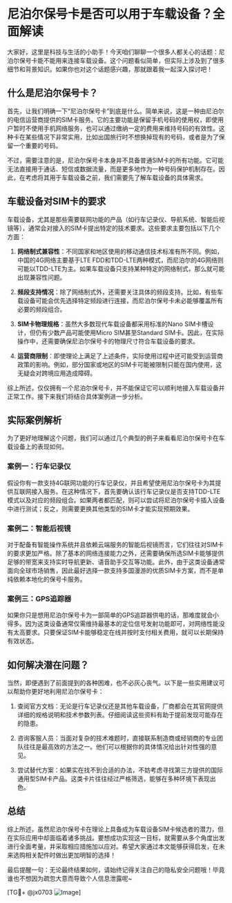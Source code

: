 # 尼泊尔保号卡是否可以用于车载设备？全面解读

大家好，这里是科技与生活的小助手！今天咱们聊聊一个很多人都关心的话题：尼泊尔保号卡能不能用来连接车载设备。这个问题看似简单，但实际上涉及到了很多细节和背景知识。如果你也对这个话题感兴趣，那就跟着我一起深入探讨吧！

## 什么是尼泊尔保号卡？

首先，让我们明确一下“尼泊尔保号卡”到底是什么。简单来说，这是一种由尼泊尔的电信运营商提供的SIM卡服务。它的主要功能是保留手机号码的使用权，即使用户暂时不使用手机网络服务，也可以通过缴纳一定的费用来维持号码的有效性。这种卡在某些情况下非常实用，比如出国旅行时不想换掉现有的号码，或者是为了保留一个重要的号码。

不过，需要注意的是，尼泊尔保号卡本身并不具备普通SIM卡的所有功能。它可能无法直接用于通话、短信或数据流量，而是更多地作为一种号码保护机制存在。因此，在考虑将其用于车载设备之前，我们需要先了解车载设备的具体需求。

## 车载设备对SIM卡的要求

车载设备，尤其是那些需要联网功能的产品（如行车记录仪、导航系统、智能后视镜等），通常会对接入的SIM卡提出特定的技术要求。这些要求主要包括以下几个方面：

1. **网络制式兼容性**：不同国家和地区使用的移动通信技术标准有所不同。例如，中国的4G网络主要基于LTE FDD和TDD-LTE两种模式，而尼泊尔的4G网络则可能以TDD-LTE为主。如果车载设备只支持某种特定的网络制式，那么就可能出现兼容性问题。
   
2. **频段支持情况**：除了网络制式外，还需要关注具体的频段支持。比如，有些车载设备可能会优先选择特定频段进行连接，而尼泊尔保号卡未必能够覆盖所有必要的频段组合。

3. **SIM卡物理规格**：虽然大多数现代车载设备都采用标准的Nano SIM卡槽设计，但仍有少数产品可能使用Micro SIM甚至Standard SIM卡。因此，在实际操作中，还需要确保尼泊尔保号卡的物理尺寸符合车载设备的要求。

4. **运营商限制**：即使理论上满足了上述条件，实际使用过程中还可能受到运营商政策的影响。例如，部分国家或地区的SIM卡可能被限制只能在国内使用，这无疑会对跨境应用造成障碍。

综上所述，仅仅拥有一个尼泊尔保号卡，并不能保证它可以顺利地接入车载设备并正常工作。接下来我们将结合具体案例进一步分析。

## 实际案例解析

为了更好地理解这个问题，我们可以通过几个典型的例子来看看尼泊尔保号卡在车载设备上的表现如何。

### 案例一：行车记录仪

假设你有一款支持4G联网功能的行车记录仪，并且希望使用尼泊尔保号卡为其提供互联网接入服务。在这种情况下，首先要确认该行车记录仪是否支持TDD-LTE模式以及对应的频段组合。如果两者都匹配，则可以尝试将尼泊尔保号卡插入设备中进行测试；反之，则需要更换其他类型的SIM卡才能实现预期效果。

### 案例二：智能后视镜

对于配备有智能操作系统并且依赖云端服务的智能后视镜而言，它们往往对SIM卡的要求更加严格。除了基本的网络连接能力之外，还需要确保所选SIM卡能够提供足够的带宽来支持实时导航更新、语音助手交互等功能。此外，由于这类设备通常面向全球市场销售，因此最好选择一款支持多国漫游的优质SIM卡方案，而不是单纯依赖本地化的保号卡服务。

### 案例三：GPS追踪器

如果你只是想用尼泊尔保号卡为一部简单的GPS追踪器供电的话，那难度就会小得多。因为这类设备通常仅需维持最基本的定位信号发射功能即可，对网络性能没有太高要求。只要保证SIM卡能够稳定在线并按时支付相关费用，就可以长期保持有效状态。

## 如何解决潜在问题？

当然，即便遇到了前面提到的各种困难，也不必灰心丧气。以下是一些实用建议可以帮助你更好地利用尼泊尔保号卡：

1. 查阅官方文档：无论是行车记录仪还是其他车载设备，厂商都会在其官网提供详细的规格说明和技术参数列表。仔细阅读这些资料有助于提前发现可能存在的隐患。

2. 咨询客服人员：当面对复杂的技术难题时，直接联系制造商或经销商的专业团队往往是最高效的方法之一。他们可以根据你的具体情况给出针对性强的意见。

3. 尝试替代方案：如果实在找不到合适的办法，不妨考虑寻找第三方提供的国际通用型SIM卡产品。这类卡片往往经过严格筛选，能够在多种环境下表现出色。

## 总结

综上所述，虽然尼泊尔保号卡在理论上具备成为车载设备SIM卡候选者的潜力，但在实际应用中却面临着诸多挑战。要想成功实现这一目标，就需要从多个角度出发进行全面考量，并采取相应措施加以应对。希望大家通过本文能够获得启发，在未来选购相关配件时做出更加明智的选择！

最后提醒一句：无论最终结果如何，请始终记得关注自己的隐私安全问题哦！毕竟谁也不想因为疏忽大意而导致个人信息泄露呢~

[TG💪+ @jx0703 ![Image](https://github.com/user-attachments/assets/dbca1d08-cadb-493c-b0ec-ad6f7a83f270)]